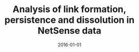---
# Documentation: https://wowchemy.com/docs/managing-content/

title: Analysis of link formation, persistence and dissolution in NetSense data
subtitle: ''
summary: ''
authors:
- Ashwin Bahulkar
- Bolesław Szymański
- Lizardo Omar
- Yuxiao Dong
- Yang Yang
- Nitesh Chawla
tags: []
categories: []
date: '2016-01-01'
lastmod: 2022-10-07T05:05:19Z
featured: false
draft: false

# Featured image
# To use, add an image named `featured.jpg/png` to your page's folder.
# Focal points: Smart, Center, TopLeft, Top, TopRight, Left, Right, BottomLeft, Bottom, BottomRight.
image:
  caption: ''
  focal_point: ''
  preview_only: false

# Projects (optional).
#   Associate this post with one or more of your projects.
#   Simply enter your project's folder or file name without extension.
#   E.g. `projects = ["internal-project"]` references `content/project/deep-learning/index.md`.
#   Otherwise, set `projects = []`.
projects: []
publishDate: '2022-10-07T05:05:18.904326Z'
publication_types:
- '1'
abstract: ''
publication: '*Proceedings of the 2016 IEEE/ACM International Conference on Advances
  in Social Networks Analysis and Mining, ASONAM 2016 : San Francisco, CA, USA 18-21
  August 2016*'
doi: 10.1109/ASONAM.2016.7752391
---
